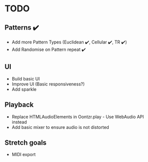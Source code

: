 # TODO

## Patterns :heavy_check_mark:

- Add more Pattern Types (Euclidean :heavy_check_mark:, Cellular :heavy_check_mark:, TR :heavy_check_mark:)
- Add Randomise on Pattern repeat :heavy_check_mark:

## UI

- Build basic UI
- Improve UI (Basic responsiveness?)
- Add sparkle

## Playback

- Replace HTMLAudioElements in Oontzr.play - Use WebAudio API instead
- Add basic mixer to ensure audio is not distorted

## Stretch goals

- MIDI export